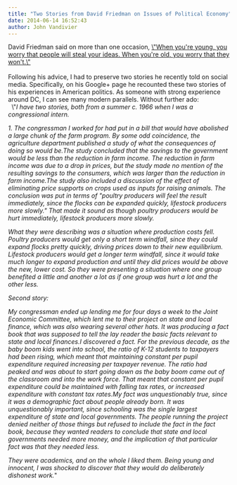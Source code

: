 ```yaml
---
title: "Two Stories from David Friedman on Issues of Political Economy"
date: 2014-06-14 16:52:43
author: John Vandivier
---
```




<div class=\"Jx\">David Friedman said on more than one occasion, <a href=\"http://www.daviddfriedman.com/Miscellaneous/past_quotes_of_the_week.htm\">\"When you're young, you worry that people will steal your ideas. When you're old, you worry that they won't.\"</a></div>
<div class=\"Jx\"></div>
&nbsp;
<div class=\"Jx\">Following his advice, I had to preserve two stories he recently told on social media. Specifically, on his Google+ page he recounted these two stories of his experiences in American politics. As someone with strong experience around DC, I can see many modern parallels. Without further ado:</div>
<div class=\"Jx\"></div>
<div class=\"Jx\"></div>
<div class=\"Jx\">
&nbsp;
\"<em>I have two stories, both from a summer c. 1966 when I was a congressional intern.</em>
<div class=\"Aq DK Bt UR\">
<div class=\"Ct\">

<em>1. The congressman I worked for had put in a bill that would have abolished a large chunk of the farm program. By some odd coincidence, the agriculture department published a study of what the consequences of doing so would be.</em><em>The study concluded that the savings to the government would be less than the reduction in farm income. The reduction in farm income was due to a drop in prices, but the study made no mention of the resulting savings to the consumers, which was larger than the reduction in farm income.</em><em>The study also included a discussion of the effect of eliminating price supports on crops used as inputs for raising animals. The conclusion was put in terms of \"poultry producers will feel the result immediately, since the flocks can be expanded quickly, lifestock producers more slowly.\" That made it sound as though poultry producers would be hurt immediately, lifestock producers more slowly.</em>

<em>What they were describing was a situation where production costs fell. Poultry producers would get only a short term windfall, since they could expand flocks pretty quickly, driving prices down to their new equilibrium. Lifestock producers would get a longer term windfall, since it would take much longer to expand production and until they did prices would be above the new, lower cost. So they were presenting a situation where one group benefited a little and another a lot as if one group was hurt a lot and the other less.</em>

</div>
<div class=\"Ct\"></div>
<div class=\"Ct\">

<em>Second story:</em>
<div class=\"Ct\">

<em>My congressman ended up lending me for four days a week to the Joint Economic Committee, which lent me to their project on state and local finance, which was also wearing several other hats. It was producing a fact book that was supposed to tell the lay reader the basic facts relevant to state and local finances.</em><em>I discovered a fact. For the previous decade, as the baby boom kids went into school, the ratio of K-12 students to taxpayers had been rising, which meant that maintaining constant per pupil expenditure required increasing per taxpayer revenue. The ratio had peaked and was about to start going down as the baby boom came out of the classroom and into the work force. That meant that constant per pupil expenditure could be maintained with falling tax rates, or increased expenditure with constant tax rates.</em><em>My fact was unquestionably true, since it was a demographic fact about people already born. It was unquestionably important, since schooling was the single largest expenditure of state and local governments. The people running the project denied neither of those things but refused to include the fact in the fact book, because they wanted readers to conclude that state and local governments needed more money, and the implication of that particular fact was that they needed less.</em>

<em>They were academics, and on the whole I liked them. Being young and innocent, I was shocked to discover that they would do deliberately dishonest work.</em>\"

</div>
</div>
</div>
</div>
